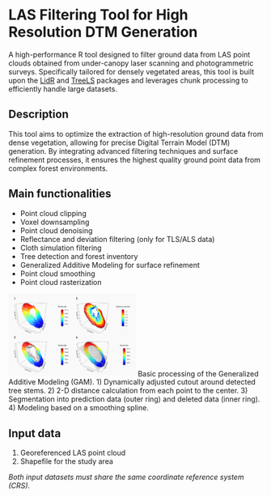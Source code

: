 # LAS Filtering Tool for High Resolution DTM Generation #
A high-performance R tool designed to filter ground data from LAS point clouds obtained from under-canopy laser scanning and photogrammetric surveys. Specifically tailored for densely vegetated areas, this tool is built upon the [LidR](https://github.com/r-lidar/lidR) and [TreeLS](https://github.com/tiagodc/TreeLS) packages and leverages chunk processing to efficiently handle large datasets.

## Description ##
This tool aims to optimize the extraction of high-resolution ground data from dense vegetation, allowing for precise Digital Terrain Model (DTM) generation. By integrating advanced filtering techniques and surface refinement processes, it ensures the highest quality ground point data from complex forest environments.

## Main functionalities ##
- Point cloud clipping
- Voxel downsampling
- Point cloud denoising
- Reflectance and deviation filtering (only for TLS/ALS data)
- Cloth simulation filtering
- Tree detection and forest inventory
- Generalized Additive Modeling for surface refinement
- Point cloud smoothing
- Point cloud rasterization

<img src="https://github.com/Benediktm98/LAS-Filtering-Tool/blob/main/Github_GAM.png" alt="GAM processing steps" width="50%">
Basic processing of the Generalized Additive Modeling (GAM). 1) Dynamically adjusted cutout around detected tree stems. 2) 2-D distance calculation from each point to the center. 3) Segmentation into prediction data (outer ring) and deleted data (inner ring). 4) Modeling based on a smoothing spline.


## Input data ##
1. Georeferenced LAS point cloud
2. Shapefile for the study area
   
*Both input datasets must share the same coordinate reference system (CRS).*

